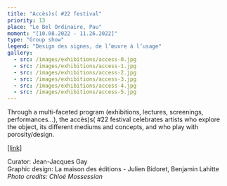 ```yaml
---
title: "Accès)s( #22 festival"
priority: 13
place: "Le Bel Ordinaire, Pau"
moment: "[10.08.2022 - 11.26.2022]"
type: "Group show"
legend: "Design des signes, de l’œuvre à l’usage"
gallery:
  - src: /images/exhibitions/access-0.jpg
  - src: /images/exhibitions/access-1.jpg
  - src: /images/exhibitions/access-2.jpg
  - src: /images/exhibitions/access-3.jpg
  - src: /images/exhibitions/access-4.jpg
  - src: /images/exhibitions/access-5.jpg
---
```

Through a multi-faceted program (exhibitions, lectures, screenings, performances...), the accès)s( #22 festival celebrates artists who explore the object, its different mediums and concepts, and who play with porosity/design.

[[link]](https://acces-s.org/agenda/design-des-signes-de-l-oeuvre-a-l-usage)

Curator: Jean-Jacques Gay\
Graphic design: La maison des éditions - Julien Bidoret, Benjamin Lahitte\
_Photo credits: Chloé Mossessian_
